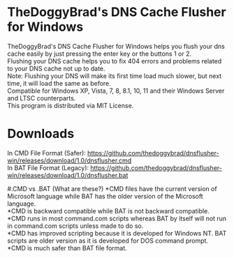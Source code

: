 # TheDoggyBrad's DNS Cache Flusher for Windows
TheDoggyBrad's DNS Cache Flusher for Windows helps you flush your dns cache easily by just pressing the enter key or the buttons 1 or 2.
<br>
Flushing your DNS cache helps you to fix 404 errors and problems related to your DNS cache not up to date.
<br>
Note: Flushing your DNS will make its first time load much slower, but next time, it will load the same as before.
<br>
Compatible for Windows XP, Vista, 7, 8, 8.1, 10, 11 and their Windows Server and LTSC counterparts.
<br>
This program is distributed via MIT License.

# Downloads
In CMD File Format (Safer): https://github.com/thedoggybrad/dnsflusher-win/releases/download/1.0/dnsflusher.cmd
<br>
In BAT File Format (Legacy): https://github.com/thedoggybrad/dnsflusher-win/releases/download/1.0/dnsflusher.bat

#.CMD vs .BAT (What are these?)
*CMD files have the current version of Microsoft language while BAT has the older version of the Microsoft language.
<br>
*CMD is backward compatible while BAT is not backward compatible.
<br>
*CMD runs in most command.com scripts whereas BAT by itself will not run in command.com scripts unless made to do so.
<br>
*CMD has improved scripting because it is developed for Windows NT. BAT scripts are older version as it is developed for DOS command prompt.
<br>
*CMD is much safer than BAT file format.
